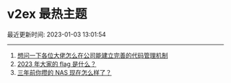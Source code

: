 # v2ex 最热主题

最近更新时间: 2023-01-03 13:01:54

--- 
1. [想问一下各位大佬怎么在公司能建立完善的代码管理机制](https://www.v2ex.com/t/906151) 
2. [2023 年大家的 flag 是什么？](https://www.v2ex.com/t/906179) 
3. [三年前你攒的 NAS 现在怎么样了？](https://www.v2ex.com/t/906204) 
